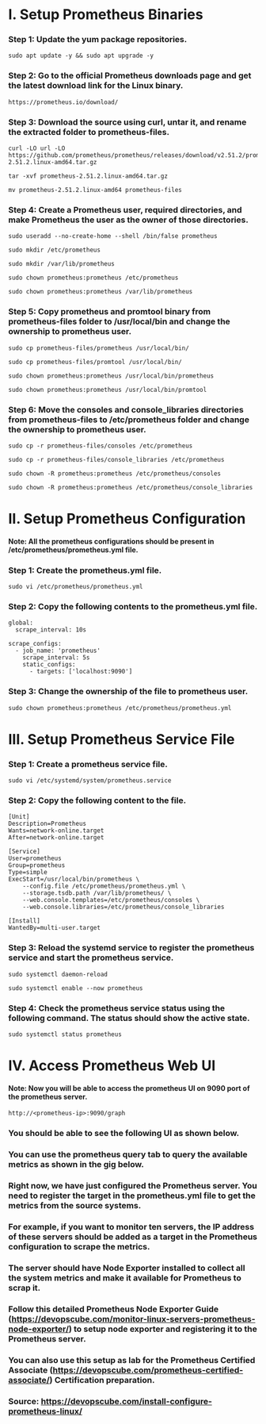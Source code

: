 # I. Setup Prometheus Binaries #

### Step 1: Update the yum package repositories.
```
sudo apt update -y && sudo apt upgrade -y
```

### Step 2: Go to the official Prometheus downloads page and get the latest download link for the Linux binary.
```
https://prometheus.io/download/
```

### Step 3: Download the source using curl, untar it, and rename the extracted folder to prometheus-files.
```
curl -LO url -LO https://github.com/prometheus/prometheus/releases/download/v2.51.2/prometheus-2.51.2.linux-amd64.tar.gz
```

```
tar -xvf prometheus-2.51.2.linux-amd64.tar.gz
```

```
mv prometheus-2.51.2.linux-amd64 prometheus-files
```

### Step 4: Create a Prometheus user, required directories, and make Prometheus the user as the owner of those directories.
```
sudo useradd --no-create-home --shell /bin/false prometheus
```

```
sudo mkdir /etc/prometheus
```

```
sudo mkdir /var/lib/prometheus
```

```
sudo chown prometheus:prometheus /etc/prometheus
```

```
sudo chown prometheus:prometheus /var/lib/prometheus
```

### Step 5: Copy prometheus and promtool binary from prometheus-files folder to /usr/local/bin and change the ownership to prometheus user.
```
sudo cp prometheus-files/prometheus /usr/local/bin/
```

```
sudo cp prometheus-files/promtool /usr/local/bin/
```

```
sudo chown prometheus:prometheus /usr/local/bin/prometheus
```

```
sudo chown prometheus:prometheus /usr/local/bin/promtool
```

### Step 6: Move the consoles and console_libraries directories from prometheus-files to /etc/prometheus folder and change the ownership to prometheus user.
```
sudo cp -r prometheus-files/consoles /etc/prometheus
```

```
sudo cp -r prometheus-files/console_libraries /etc/prometheus
```

```
sudo chown -R prometheus:prometheus /etc/prometheus/consoles
```

```
sudo chown -R prometheus:prometheus /etc/prometheus/console_libraries
```


# II. Setup Prometheus Configuration #

#### Note: All the prometheus configurations should be present in /etc/prometheus/prometheus.yml file.

### Step 1: Create the prometheus.yml file.
```
sudo vi /etc/prometheus/prometheus.yml
```

### Step 2: Copy the following contents to the prometheus.yml file.
```
global:
  scrape_interval: 10s

scrape_configs:
  - job_name: 'prometheus'
    scrape_interval: 5s
    static_configs:
      - targets: ['localhost:9090']
```

### Step 3: Change the ownership of the file to prometheus user.
```
sudo chown prometheus:prometheus /etc/prometheus/prometheus.yml
```


# III. Setup Prometheus Service File #

### Step 1: Create a prometheus service file.
```
sudo vi /etc/systemd/system/prometheus.service
```

### Step 2: Copy the following content to the file.
```
[Unit]
Description=Prometheus
Wants=network-online.target
After=network-online.target

[Service]
User=prometheus
Group=prometheus
Type=simple
ExecStart=/usr/local/bin/prometheus \
    --config.file /etc/prometheus/prometheus.yml \
    --storage.tsdb.path /var/lib/prometheus/ \
    --web.console.templates=/etc/prometheus/consoles \
    --web.console.libraries=/etc/prometheus/console_libraries

[Install]
WantedBy=multi-user.target
```

### Step 3: Reload the systemd service to register the prometheus service and start the prometheus service.
```
sudo systemctl daemon-reload
```

```
sudo systemctl enable --now prometheus
```

### Step 4: Check the prometheus service status using the following command. The status should show the active state.
```
sudo systemctl status prometheus
```


# IV. Access Prometheus Web UI #

#### Note: Now you will be able to access the prometheus UI on 9090 port of the prometheus server.
```
http://<prometheus-ip>:9090/graph
```
### You should be able to see the following UI as shown below.
### You can use the prometheus query tab to query the available metrics as shown in the gig below.
### Right now, we have just configured the Prometheus server. You need to register the target in the prometheus.yml file to get the metrics from the source systems.
### For example, if you want to monitor ten servers, the IP address of these servers should be added as a target in the Prometheus configuration to scrape the metrics.
### The server should have Node Exporter installed to collect all the system metrics and make it available for Prometheus to scrap it.
### Follow this detailed Prometheus Node Exporter Guide (https://devopscube.com/monitor-linux-servers-prometheus-node-exporter/) to setup node exporter and registering it to the Prometheus server. 
### You can also use this setup as lab for the Prometheus Certified Associate (https://devopscube.com/prometheus-certified-associate/) Certification preparation.

### Source: https://devopscube.com/install-configure-prometheus-linux/
